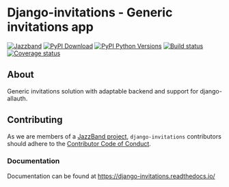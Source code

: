 # Django-invitations - Generic invitations app

[![Jazzband](https://jazzband.co/static/img/badge.svg)](https://jazzband.co/)
[![PyPI Download](https://img.shields.io/pypi/v/django-invitations.svg)](https://pypi.python.org/pypi/django-invitations)
[![PyPI Python Versions](https://img.shields.io/pypi/pyversions/django-invitations.svg)](https://pypi.python.org/pypi/django-invitations)
[![Build status](https://github.com/jazzband/django-invitations/actions/workflows/test.yml/badge.svg)](https://github.com/jazzband/django-invitations/actions/workflows/test.yml)
[![Coverage status](https://codecov.io/gh/jazzband/django-invitations/branch/master/graph/badge.svg?token=xxufPt4r3I)](https://codecov.io/gh/jazzband/django-invitations)

## About

Generic invitations solution with adaptable backend and support for django-allauth.

## Contributing

As we are members of a [JazzBand project](https://jazzband.co/projects), `django-invitations` contributors should adhere to the [Contributor Code of Conduct](https://jazzband.co/about/conduct).

### Documentation

Documentation can be found at https://django-invitations.readthedocs.io/
